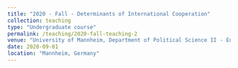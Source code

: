 ```yaml
---
title: "2020 - Fall - Determinants of International Cooperation"
collection: teaching
type: "Undergraduate course"
permalink: /teaching/2020-fall-teaching-2
venue: "University of Mannheim, Department of Political Science II - European Politics"
date: 2020-09-01
location: "Mannheim, Germany"
---
```

